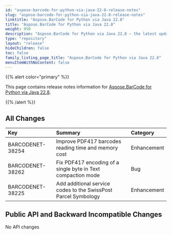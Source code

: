 ```yaml
---
id: "aspose-barcode-for-python-via-java-22-8-release-notes"
slug: "aspose-barcode-for-python-via-java-22-8-release-notes"
linktitle: "Aspose.BarCode for Python via Java 22.8"
title: "Aspose.BarCode for Python via Java 22.8"
weight: 950
description: "Aspose.BarCode for Python via Java 22.8 – the latest updates and fixes."
type: "repository"
layout: "release"
hideChildren: false
toc: false
family_listing_page_title: "Aspose.BarCode for Python via Java 22.8"
menuItemWithNoContent: false
---
```


{{% alert color="primary" %}} 

This page contains release notes information for [Aspose.BarCode for Python via Java 22.8](https://releases.aspose.com/barcode/python-java/new-releases/aspose.barcode-for-python-via-java-22.8/).

{{% /alert %}} 
## **All Changes**

|**Key**|**Summary**|**Category**|
| :- | :- | :- |
|BARCODENET-38254|Improve PDF417 barcodes reading time and memory cost|Enhancement|
|BARCODENET-38262|Fix PDF417 encoding of a single byte in Text compaction mode|Bug|
|BARCODENET-38225|Add additional service codes to the SwissPost Parcel Symbology|Enhancement|

## **Public API and Backward Incompatible Changes**

No API changes
